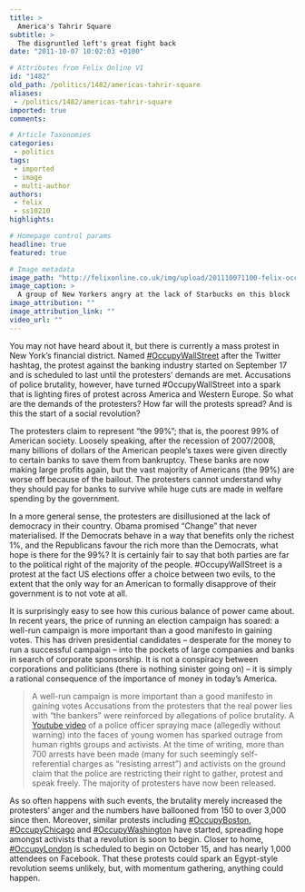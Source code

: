 ```yaml
---
title: >
  America's Tahrir Square
subtitle: >
  The disgruntled left's great fight back
date: "2011-10-07 10:02:03 +0100"

# Attributes from Felix Online V1
id: "1482"
old_path: /politics/1482/americas-tahrir-square
aliases:
 - /politics/1482/americas-tahrir-square
imported: true
comments:

# Article Taxonomies
categories:
 - politics
tags:
 - imported
 - image
 - multi-author
authors:
 - felix
 - ss10210
highlights:

# Homepage control params
headline: true
featured: true

# Image metadata
image_path: "http://felixonline.co.uk/img/upload/201110071100-felix-occupy_wall_street.jpg"
image_caption: >
  A group of New Yorkers angry at the lack of Starbucks on this block
image_attribution: ""
image_attribution_link: ""
video_url: ""
---
```


You may not have heard about it, but there is currently a mass protest in New York’s financial district. Named [#OccupyWallStreet](http://occupywallst.org/) after the Twitter hashtag, the protest against the banking industry started on September 17 and is scheduled to last until the protesters’ demands are met. Accusations of police brutality, however, have turned #OccupyWallStreet into a spark that is lighting fires of protest across America and Western Europe. So what are the demands of the protesters? How far will the protests spread? And is this the start of a social revolution?

The protesters claim to represent “the 99%”; that is, the poorest 99% of American society. Loosely speaking, after the recession of 2007/2008, many billions of dollars of the American people’s taxes were given directly to certain banks to save them from bankruptcy. These banks are now making large profits again, but the vast majority of Americans (the 99%) are worse off because of the bailout. The protesters cannot understand why they should pay for banks to survive while huge cuts are made in welfare spending by the government.

In a more general sense, the protesters are disillusioned at the lack of democracy in their country. Obama promised “Change” that never materialised. If the Democrats behave in a way that benefits only the richest 1%, and the Republicans favour the rich more than the Democrats, what hope is there for the 99%? It is certainly fair to say that both parties are far to the political right of the majority of the people. #OccupyWallStreet is a protest at the fact US elections offer a choice between two evils, to the extent that the only way for an American to formally disapprove of their government is to not vote at all.

It is surprisingly easy to see how this curious balance of power came about. In recent years, the price of running an election campaign has soared: a well-run campaign is more important than a good manifesto in gaining votes. This has driven presidential candidates – desperate for the money to run a successful campaign – into the pockets of large companies and banks in search of corporate sponsorship. It is not a conspiracy between corporations and politicians (there is nothing sinister going on) – it is simply a rational consequence of the importance of money in today’s America.
> A well-run campaign is more important than a good manifesto in gaining votes
Accusations from the protesters that the real power lies with “the bankers” were reinforced by allegations of police brutality. A [Youtube video](http://www.youtube.com/watch?v=moD2JnGTToA&feature=related) of a police officer spraying mace (allegedly without warning) into the faces of young women has sparked outrage from human rights groups and activists. At the time of writing, more than 700 arrests have been made (many for such seemingly self-referential charges as “resisting arrest”) and activists on the ground claim that the police are restricting their right to gather, protest and speak freely. The majority of protesters have now been released.

As so often happens with such events, the brutality merely increased the protesters’ anger and the numbers have ballooned from 150 to over 3,000 since then. Moreover, similar protests including [#OccupyBoston](http://occupyboston.com/), [#OccupyChicago](http://occupychi.org/) and [#OccupyWashington](http://occupywa.tumblr.com/) have started, spreading hope amongst activists that a revolution is soon to begin. Closer to home, [#OccupyLondon](http://occupylondon.org.uk/) is scheduled to begin on October 15, and has nearly 1,000 attendees on Facebook. That these protests could spark an Egypt-style revolution seems unlikely, but, with momentum gathering, anything could happen.
